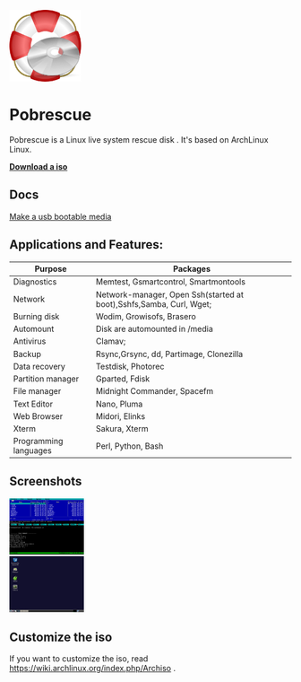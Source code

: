 ![Pobrescue](img/logo.png)
# Pobrescue
Pobrescue is a Linux live system rescue disk . It's based on ArchLinux Linux.

[**Download a iso**](http://www.freemedialab.org/listing/pobrescue/iso/)

## Docs
[Make a usb bootable media](docs/pobrescue_on_usb.md)

## Applications and Features:


Purpose| Packages
------------ | -------------
Diagnostics| Memtest, Gsmartcontrol, Smartmontools
Network| Network-manager, Open Ssh(started at boot),Sshfs,Samba, Curl, Wget;
Burning disk| Wodim, Growisofs, Brasero  
Automount| Disk are automounted in /media 
Antivirus| Clamav; 
Backup| Rsync,Grsync, dd, Partimage, Clonezilla 
Data recovery| Testdisk, Photorec 
Partition manager| Gparted, Fdisk 
File manager| Midnight Commander, Spacefm 
Text Editor| Nano, Pluma
Web Browser| Midori, Elinks
Xterm| Sakura, Xterm 
Programming languages| Perl, Python, Bash 




## Screenshots
<img src="screenshots/pobrescue-console.png" style="height: 100px"/><br>
<img src="screenshots/pobrescue-desktop.png" style="height: 100px"/>

## Customize the iso
If you want to customize the iso, read https://wiki.archlinux.org/index.php/Archiso .


